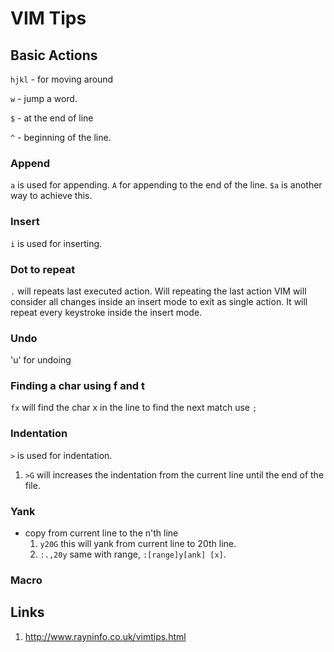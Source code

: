 # VIM Tips

##  Basic Actions
`hjkl` - for moving around

`w` - jump a word.

`$` - at the end of line

`^` - beginning of the line.

### Append
`a` is used for appending.
`A` for appending to the end of the line. `$a` is another way to achieve this.

### Insert
`i` is used for inserting.

### Dot to repeat
`.` will repeats last executed action. Will repeating the last action VIM will consider all changes inside an insert mode to exit as single action. 
It will repeat every keystroke inside the insert mode.

### Undo
'u' for undoing 

### Finding a char using f and t
`fx` will find the char x in the line to find the next match use `;`
### Indentation 
`>` is used for indentation.
  1. `>G` will increases the indentation from the current line until the end of the file.

### Yank
- copy from current line to the n'th line
  1. `y20G`      this will yank from current line to 20th line.
  2. `:.,20y`    same with range, `:[range]y[ank] [x]`.

### Macro

## Links
1. http://www.rayninfo.co.uk/vimtips.html
